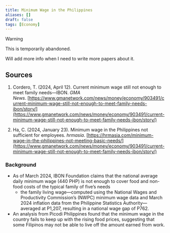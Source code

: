 ```yaml
---
title: Minimum Wage in the Philippines
aliases: []
draft: false
tags: [Economy]
---
```


> [!warning]
> This is temporarily abandoned.
>
> Will add more info when I need to write more papers about it.

## Sources

1. Cordero, T. (2024, April 12). Current minimum wage still not enough to meet family needs—IBON. *GMA News*. [https://www.gmanetwork.com/news/money/economy/903491/current-minimum-wage-still-not-enough-to-meet-family-needs-ibon/story/](https://www.gmanetwork.com/news/money/economy/903491/current-minimum-wage-still-not-enough-to-meet-family-needs-ibon/story/)

2. Ha, C. (2024, January 23). Minimum wage in the Philippines not sufficient for employees. *hrmasia*. [https://hrmasia.com/minimum-wage-in-the-philippines-not-meeting-basic-needs/](https://www.gmanetwork.com/news/money/economy/903491/current-minimum-wage-still-not-enough-to-meet-family-needs-ibon/story/)

### Background

- As of March 2024, IBON Foundation claims that the national average daily minimum wage (440 PHP) is not enough to cover food and non-food costs of the typical family of five’s needs
	- the family living wage—computed using the National Wages and Productivity Commission’s (NWPC) minimum wage data and March 2024 inflation data from the Philippine Statistics Authority—averaged at P1,207, resulting in a national wage gap of P762.
- An analysis from Picodi Philippines found that the minimum wage in the country fails to keep up with the rising food prices, suggesting that some Filipinos may not be able to live off the amount earned from work.
